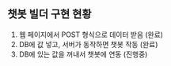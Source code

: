 ## 챗봇 빌더 구현 현황

1) 웹 페이지에서 POST 형식으로 데이터 받음 (완료)
2) DB에 값 넣고, 서버가 동작하면 챗봇 작동 (완료)
3) DB에 있는 값을 꺼내서 챗봇에 연동 (진행중)
